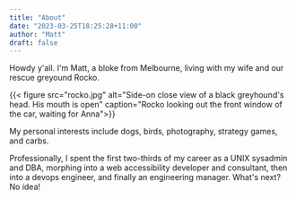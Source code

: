 ```yaml
---
title: "About"
date: "2023-03-25T18:25:28+11:00"
author: "Matt"
draft: false
---
```


Howdy y'all. I'm Matt, a bloke from Melbourne, living with my wife and our rescue
greyound Rocko.

{{< figure src="rocko.jpg" alt="Side-on close view of a black greyhound's head. His mouth is open" caption="Rocko looking out the front window of the car, waiting for Anna">}}

My personal interests include dogs, birds, photography, strategy games, and carbs.

Professionally, I spent the first two-thirds of my career as a UNIX sysadmin and DBA,
morphing into a web accessibility developer and consultant, then into a devops engineer,
and finally an engineering manager. What's next? No idea!
